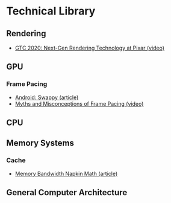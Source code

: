 # Technical Library

## Rendering
- [GTC 2020: Next-Gen Rendering Technology at Pixar (video)](https://developer.nvidia.com/gtc/2020/video/s22266)

## GPU
### Frame Pacing
- [Android: Swappy (article)](https://developer.android.com/games/sdk/frame-pacing)
- [Myths and Misconceptions of Frame Pacing (video)](https://youtu.be/n0zT8YSSFzw)

## CPU

## Memory Systems
### Cache
- [Memory Bandwidth Napkin Math (article)](https://www.forrestthewoods.com/blog/memory-bandwidth-napkin-math/https://www.forrestthewoods.com/blog/memory-bandwidth-napkin-math/)

## General Computer Architecture
